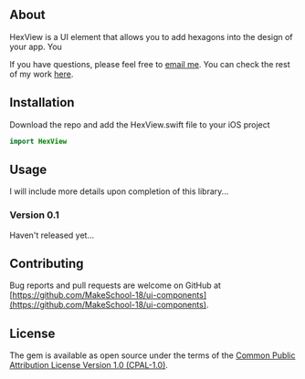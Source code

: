## About

HexView is a UI element that allows you to add hexagons into the design of your app.  You 

If you have questions, please feel free to [email me](mailto:lambrou@gmail.com). You can check the rest of my work [here](https://github.com/tlambrou).

## Installation

Download the repo and add the HexView.swift file to your iOS project

```swift
import HexView
```
## Usage

I will include more details upon completion of this library...

### Version 0.1

Haven't released yet...

## Contributing

Bug reports and pull requests are welcome on GitHub at [https://github.com/MakeSchool-18/ui-components](https://github.com/MakeSchool-18/ui-components).

## License

The gem is available as open source under the terms of the [Common Public Attribution License Version 1.0 (CPAL-1.0)](https://opensource.org/licenses/CPAL-1.0).
